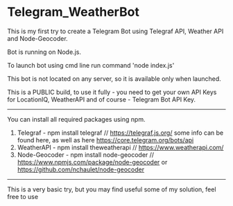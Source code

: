# Telegram_WeatherBot
This is my first try to create a Telegram Bot using Telegraf API, Weather API and Node-Geocoder.

Bot is running on Node.js.

To launch bot using cmd line run command 'node index.js'

This bot is not located on any server, so it is available only when launched.

This is a PUBLIC build, to use it fully - you need to get your own API Keys for LocationIQ, WeatherAPI and of course - Telegram Bot API Key.

-----------------------------------------------

You can install all required packages using npm. 

1. Telegraf - npm install telegraf // https://telegraf.js.org/ some info can be found here, as well as here https://core.telegram.org/bots/api
2. WeatherAPI - npm install theweatherapi // https://www.weatherapi.com/
3. Node-Geocoder - npm install node-geocoder // https://www.npmjs.com/package/node-geocoder or https://github.com/nchaulet/node-geocoder

------------------------------------------------

This is a very basic try, but you may find useful some of my solution, feel free to use
